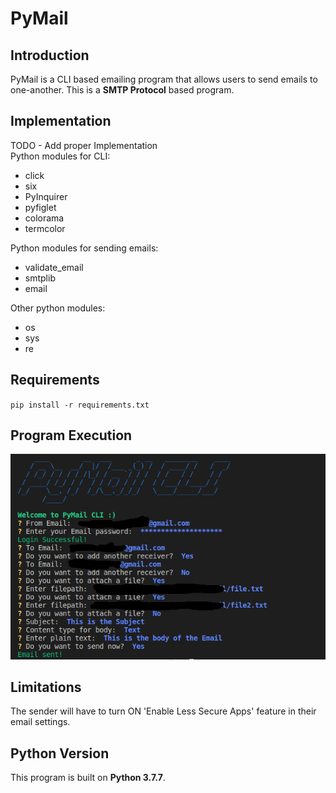 # PyMail
## Introduction
PyMail is a CLI based emailing program that allows users to send emails to one-another. This is a **SMTP Protocol** based program.

## Implementation
TODO - Add proper Implementation\
Python modules for CLI:
- click
- six
- PyInquirer
- pyfiglet
- colorama
- termcolor

Python modules for sending emails:
- validate_email
- smtplib
- email

Other python modules:
- os
- sys
- re

## Requirements
`pip install -r requirements.txt`

## Program Execution
![](https://raw.githubusercontent.com/KeshavRajuR/PyMail/master/Images/output.png)

## Limitations
The sender will have to turn ON 'Enable Less Secure Apps' feature in their email settings.

## Python Version
This program is built on **Python 3.7.7**.
